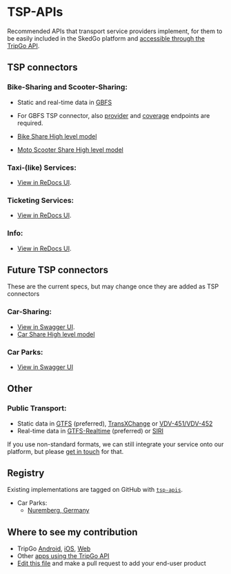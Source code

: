 # TSP-APIs

Recommended APIs that transport service providers implement, for them to be easily included in the SkedGo platform and [accessible through the TripGo API](https://developer.tripgo.com).

## TSP connectors

### Bike-Sharing and Scooter-Sharing:

- Static and real-time data in [GBFS](https://github.com/NABSA/gbfs) 
- For GBFS TSP connector, also [provider](shared/#operation/provider) and [coverage](shared/#operation/coverage) endpoints are required.

- [Bike Share High level model](model/BikeShare.md) 
- [Moto Scooter Share High level model](model/MotoScooterShare.md)

### Taxi-(like) Services:

- [View in ReDocs UI](taxi).

### Ticketing Services:

- [View in ReDocs UI](ticketing).

### Info:

- [View in ReDocs UI](info).

## Future TSP connectors

These are the current specs, but may change once they are added as TSP connectors

### Car-Sharing:

- [View in Swagger UI](http://petstore.swagger.io/?url=https://raw.githubusercontent.com/skedgo/TSP-APIs/master/car-share.openapi.yaml).
- [Car Share High level model](model/CarShare.md)

### Car Parks:

- [View in Swagger UI](http://petstore.swagger.io/?url=https://raw.githubusercontent.com/skedgo/TSP-APIs/master/car-park.swagger.yaml)

## Other

### Public Transport:

- Static data in [GTFS](https://developers.google.com/transit/gtfs/reference/) (preferred), [TransXChange](http://naptan.dft.gov.uk/transxchange/) or [VDV-451/VDV-452](http://gdal.org/drv_vdv.html)
- Real-time data in [GTFS-Realtime](https://developers.google.com/transit/gtfs-realtime/reference/) (preferred) or [SIRI](http://user47094.vs.easily.co.uk/siri/)


If you use non-standard formats, we can still integrate your service onto our platform, but please [get in touch](mailto:api@tripgo.com) for that.


## Registry

Existing implementations are tagged on GitHub with [`tsp-apis`](https://github.com/topics/tsp-apis).

- Car Parks:
  - [Nuremberg, Germany](https://github.com/skedgo/de-nuremberg-api)
  

## Where to see my contribution

* TripGo [Android](https://play.google.com/store/apps/details?id=com.buzzhives.android.tripplanner), [iOS](https://itunes.apple.com/app/tripgo/id533630842), [Web](https://tripgo.com/)
* Other [apps using the TripGo API](https://skedgo.com/tripgo-api/)
* [Edit this file](https://github.com/skedgo/tripgo.connect/edit/master/README.md) and make a pull request to add your end-user product
